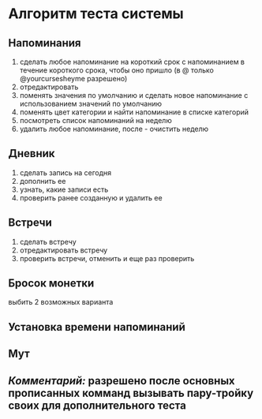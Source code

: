 # Алгоритм теста системы
## Напоминания
1. сделать любое напоминание на короткий срок с напоминанием в течение короткого срока, чтобы оно пришло (в @ только @yourcursesheyme разрешено)
2. отредактировать
3. поменять значения по умолчанию и сделать новое напоминание с использованием значений по умолчанию
4. поменять цвет категории и найти напоминание в списке категорий
5. посмотреть список напоминаний на неделю
6. удалить любое напоминание, после - очистить неделю
## Дневник
1. сделать запись на сегодня
2. дополнить ее
3. узнать, какие записи есть
4. проверить ранее созданную и удалить ее
## Встречи
1. сделать встречу
2. отредактировать встречу
3. проверить встречи, отменить и еще раз проверить
## Бросок монетки
выбить 2 возможных варианта
## Установка времени напоминаний
## Мут
## *Комментарий:* разрешено после основных прописанных комманд вызывать пару-тройку своих для дополнительного теста